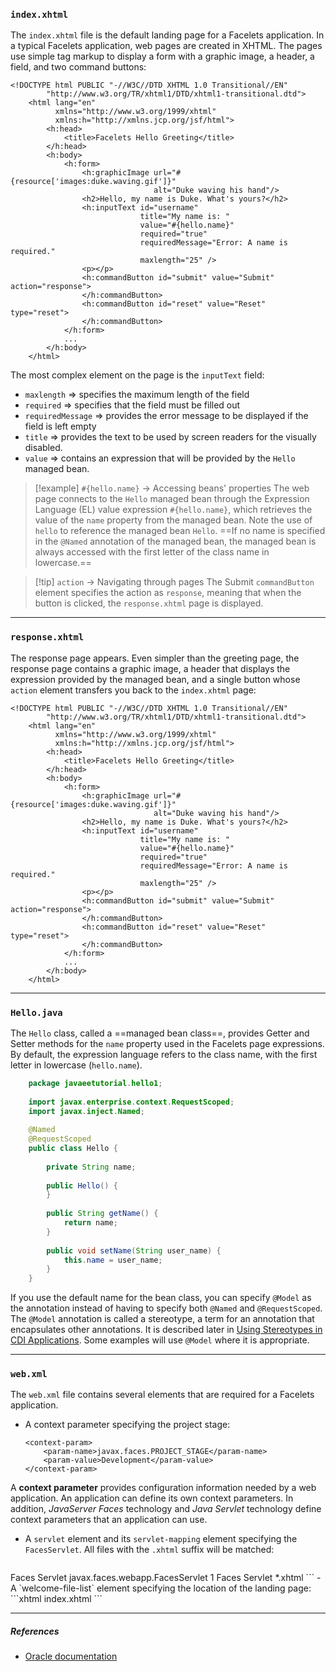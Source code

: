 ### `index.xhtml`
The `index.xhtml` file is the default landing page for a Facelets application.
In a typical Facelets application, web pages are created in XHTML.
The pages use simple tag markup to display a form with a graphic image, a header, a field, and two command buttons:

```xhtml
<!DOCTYPE html PUBLIC "-//W3C//DTD XHTML 1.0 Transitional//EN"
        "http://www.w3.org/TR/xhtml1/DTD/xhtml1-transitional.dtd">
    <html lang="en"
          xmlns="http://www.w3.org/1999/xhtml"
          xmlns:h="http://xmlns.jcp.org/jsf/html">
        <h:head>
            <title>Facelets Hello Greeting</title>
        </h:head>
        <h:body>
            <h:form>
                <h:graphicImage url="#{resource['images:duke.waving.gif']}"
                                alt="Duke waving his hand"/>
                <h2>Hello, my name is Duke. What's yours?</h2>
                <h:inputText id="username"
                             title="My name is: "
                             value="#{hello.name}"
                             required="true"
                             requiredMessage="Error: A name is required."
                             maxlength="25" />
                <p></p>
                <h:commandButton id="submit" value="Submit" action="response">
                </h:commandButton>
                <h:commandButton id="reset" value="Reset" type="reset">
                </h:commandButton>
            </h:form>
            ...
        </h:body>
    </html>
```

The most complex element on the page is the `inputText` field:
- `maxlength` => specifies the maximum length of the field
- `required` => specifies that the field must be filled out
-  `requiredMessage` => provides the error message to be displayed if the field is left empty
- `title` => provides the text to be used by screen readers for the visually disabled.
- `value` => contains an expression that will be provided by the `Hello` managed bean.

> [!example] `#{hello.name}` -> Accessing beans' properties
> The web page connects to the `Hello` managed bean through the Expression Language (EL) value expression `#{hello.name}`, which retrieves the value of the `name` property from the managed bean.
> Note the use of `hello` to reference the managed bean `Hello`.
> ==If no name is specified in the `@Named` annotation of the managed bean, the managed bean is always accessed with the first letter of the class name in lowercase.==

> [!tip] `action` -> Navigating through pages
> The Submit `commandButton` element specifies the action as `response`, meaning that when the button is clicked, the `response.xhtml` page is displayed.


---

### `response.xhtml`
The response page appears.
Even simpler than the greeting page, the response page contains a graphic image, a header that displays the expression provided by the managed bean, and a single button whose `action` element transfers you back to the `index.xhtml` page:

```xhtml
<!DOCTYPE html PUBLIC "-//W3C//DTD XHTML 1.0 Transitional//EN"
        "http://www.w3.org/TR/xhtml1/DTD/xhtml1-transitional.dtd">
    <html lang="en"
          xmlns="http://www.w3.org/1999/xhtml"
          xmlns:h="http://xmlns.jcp.org/jsf/html">
        <h:head>
            <title>Facelets Hello Greeting</title>
        </h:head>
        <h:body>
            <h:form>
                <h:graphicImage url="#{resource['images:duke.waving.gif']}"
                                alt="Duke waving his hand"/>
                <h2>Hello, my name is Duke. What's yours?</h2>
                <h:inputText id="username"
                             title="My name is: "
                             value="#{hello.name}"
                             required="true"
                             requiredMessage="Error: A name is required."
                             maxlength="25" />
                <p></p>
                <h:commandButton id="submit" value="Submit" action="response">
                </h:commandButton>
                <h:commandButton id="reset" value="Reset" type="reset">
                </h:commandButton>
            </h:form>
            ...
        </h:body>
    </html>
```


---

### `Hello.java`    
The `Hello` class, called a ==managed bean class==, provides Getter and Setter methods for the `name` property used in the Facelets page expressions.
By default, the expression language refers to the class name, with the first letter in lowercase (`hello.name`).

```java
    package javaeetutorial.hello1;
    
    import javax.enterprise.context.RequestScoped;
    import javax.inject.Named;
    
    @Named
    @RequestScoped
    public class Hello {
    
        private String name;
    
        public Hello() {
        }
    
        public String getName() {
            return name;
        }
    
        public void setName(String user_name) {
            this.name = user_name;
        }
    }
```
    
If you use the default name for the bean class, you can specify `@Model` as the annotation instead of having to specify both `@Named` and `@RequestScoped`.
The `@Model` annotation is called a stereotype, a term for an annotation that encapsulates other annotations. It is described later in [Using Stereotypes in CDI Applications](https://docs.oracle.com/javaee/7/tutorial/cdi-adv008.htm#GKHQC). Some examples will use `@Model` where it is appropriate.


---

### `web.xml`
The `web.xml` file contains several elements that are required for a Facelets application.

- A context parameter specifying the project stage:
    ```xhtml
	<context-param>
		<param-name>javax.faces.PROJECT_STAGE</param-name>
		<param-value>Development</param-value>
	</context-param>
	```

A **context parameter** provides configuration information needed by a web application.
An application can define its own context parameters.
In addition, *JavaServer Faces* technology and *Java Servlet* technology define context parameters that an application can use.

- A `servlet` element and its `servlet-mapping` element specifying the `FacesServlet`.
  All files with the `.xhtml` suffix will be matched:
	```xhtml
<servlet>
	<servlet-name>Faces Servlet</servlet-name>
	<servlet-class>javax.faces.webapp.FacesServlet</servlet-class>
	<load-on-startup>1</load-on-startup>
</servlet>
<servlet-mapping>
	<servlet-name>Faces Servlet</servlet-name>
	<url-pattern>*.xhtml</url-pattern>
</servlet-mapping>
	```
- A `welcome-file-list` element specifying the location of the landing page:
    ```xhtml
<welcome-file-list>
	<welcome-file>index.xhtml</welcome-file>
</welcome-file-list>
	```


---
##### ***References***
- [Oracle documentation](https://docs.oracle.com/javaee/7/tutorial/webapp003.htm#BNADX)
